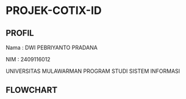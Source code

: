 # PROJEK-COTIX-ID
## PROFIL
Nama : DWI PEBRIYANTO PRADANA

NIM : 2409116012

UNIVERSITAS MULAWARMAN PROGRAM STUDI SISTEM INFORMASI

## FLOWCHART
